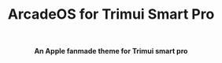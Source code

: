 <h1 align="center"> ArcadeOS for Trimui Smart Pro </h1>

<br>
<p align="center"> <b> An Apple fanmade theme for Trimui smart pro </b> </p>
<br>
